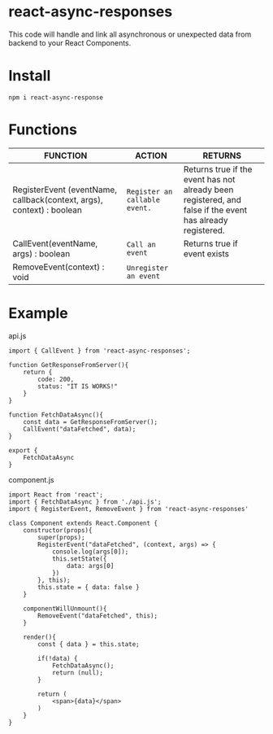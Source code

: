 # react-async-responses

This code will handle and link all asynchronous or unexpected data from backend to your React Components.

# Install

    npm i react-async-response


# Functions

|FUNCTION|ACTION                         |RETURNS|
|----------------|-------------------------------|-----------------------------|
|RegisterEvent (eventName, callback(context, args), context) : boolean |`Register an callable event.`            |Returns true if the event has not already been registered, and false if the event has already registered.|
|CallEvent(eventName, args) : boolean|`Call an event`            |Returns true if event exists          |
|RemoveEvent(context) : void         |`Unregister an event`||

# Example

api.js

    import { CallEvent } from 'react-async-responses';
    
    function GetResponseFromServer(){
		return {
			code: 200,
			status: "IT IS WORKS!"
		}
	}

	function FetchDataAsync(){
		const data = GetResponseFromServer();
		CallEvent("dataFetched", data);
	}

	export {
		FetchDataAsync
	}

component.js

    
    import React from 'react';
    import { FetchDataAsync } from './api.js';
    import { RegisterEvent, RemoveEvent } from 'react-async-responses'
    
    class Component extends React.Component {
		constructor(props){
			super(props);
			RegisterEvent("dataFetched", (context, args) => {
				console.log(args[0]);
				this.setState({
					data: args[0]
				})
			}, this);
			this.state = { data: false }
		}

		componentWillUnmount(){
			RemoveEvent("dataFetched", this);
		}

		render(){
			const { data } = this.state;
	
			if(!data) {
				FetchDataAsync();
				return (null);
			}
	
			return (
				<span>{data}</span>
			)
		}
	}

